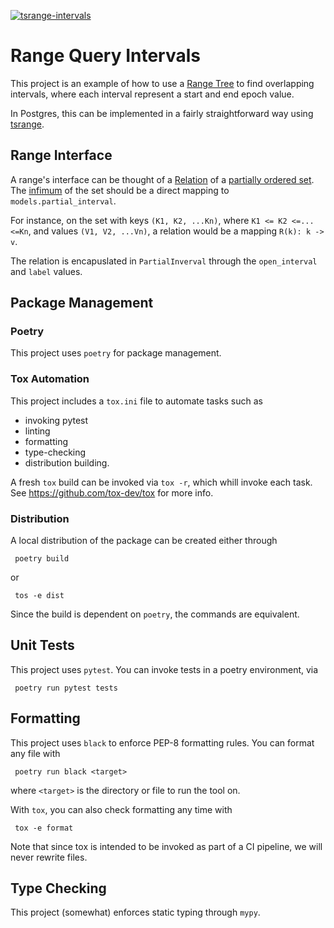 [![tsrange-intervals](https://github.com/ajponte/tsrange_intervals/actions/workflows/python-app.yml/badge.svg)](https://github.com/ajponte/tsrange_intervals/actions/workflows/python-app.yml)

# Range Query Intervals

This project is an example of how to use a [Range Tree](https://en.wikipedia.org/wiki/Range_tree)
to find overlapping intervals, where each interval represent a start and end epoch value.

In Postgres, this can be implemented in a fairly straightforward way using [tsrange](https://www.postgresql.org/docs/current/rangetypes.html).

## Range Interface
A range's interface can be thought of a [Relation](https://en.wikipedia.org/wiki/Relation_(mathematics)) of a [partially ordered set](https://en.wikipedia.org/wiki/Partially_ordered_set).
The [infimum](https://en.wikipedia.org/wiki/Infimum_and_supremum) of the set should be a direct mapping to `models.partial_interval`.

For instance, on the set with keys `(K1, K2, ...Kn)`, where `K1 <= K2 <=...<=Kn`, and values `(V1, V2, ...Vn)`, a relation would
be a mapping `R(k): k -> v`.

The relation is encapuslated in `PartialInverval` through the `open_interval` and `label` values.

## Package Management
### Poetry
This project uses `poetry` for package management.

### Tox Automation
This project includes a `tox.ini` file to automate tasks such as
* invoking pytest
* linting
* formatting
* type-checking
* distribution building.

A fresh `tox` build can be invoked via `tox -r`, which whill invoke each task.
See https://github.com/tox-dev/tox for more info.

### Distribution
A local distribution of the package can be created either through
```shell
 poetry build
```
or
```shell
 tos -e dist
```
Since the build is dependent on `poetry`, the commands are equivalent.

## Unit Tests
This project uses `pytest`. You can invoke tests in a poetry environment, via
```shell
 poetry run pytest tests
```

## Formatting
This project uses `black` to enforce PEP-8 formatting rules.
You can format any file with
```shell
 poetry run black <target>
```
where `<target>` is the directory or file to run the tool on.

With `tox`, you can also check formatting any time with
```shell
 tox -e format
```
Note that since tox is intended to be invoked as part of a CI
pipeline, we will never rewrite files.

## Type Checking
This project (somewhat) enforces static typing through `mypy`.

